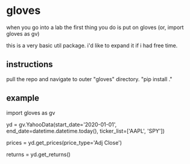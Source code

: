 # gloves
when you go into a lab the first thing you do is put on gloves (or, import gloves as gv)

this is a very basic util package. i'd like to expand it if i had free time.

## instructions
pull the repo and navigate to outer "gloves" directory. "pip install ."

## example
import gloves as gv

yd = gv.YahooData(start_date='2020-01-01', end_date=datetime.datetime.today(), ticker_list=['AAPL', 'SPY'])

prices = yd.get_prices(price_type='Adj Close')

returns = yd.get_returns()
